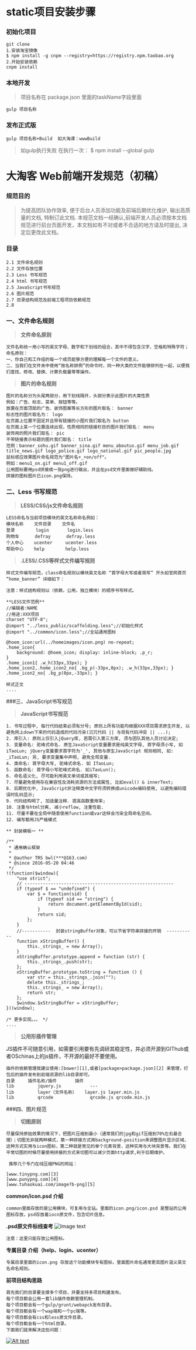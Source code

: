 # static项目安装步骤

### 初始化项目
```
git clone 
1.安装淘宝镜像
$ npm install -g cnpm --registry=https://registry.npm.taobao.org
2.开始安装依赖
cnpm install

```


### 本地开发
> 项目名称在 package.json 里面的taskName字段里面
```
gulp 项目名称 
```


### 发布正式版
```
gulp 项目名称+Build  如大淘课：wwwBuild
```

> 如gulp执行失败 在执行一次：
> $ npm install --global gulp


# 大淘客 Web前端开发规范（初稿）

### 规范目的

> 为提高团队协作效率, 便于后台人员添加功能及前端后期优化维护, 输出高质量的文档, 特制订此文档. 本规范文档一经确认,前端开发人员必须按本文档规范进行前台页面开发，本文档如有不对或者不合适的地方请及时提出, 决定后更改此文档。

### 目录
``` 
2.1 文件命名规则
2.2 文件存放位置
2.3 Less 书写规范
2.4 html 书写规范
2.5 JavaScript书写规范
2.6 图片规范
2.7 目录结构规范及前端工程项目依赖规范
2.8 
```

### 一、文件命名规则

> **文件命名原则**

```
文件名称统一用小写的英文字母、数字和下划线的组合，其中不得包含汉字、空格和特殊字符；
命名原则：
一、你自己和工作组的每一个成员能够方便的理解每一个文件的意义。
二、当我们在文件夹中使用“按名称排例”的命令时，同一种大类的文件能够排列在一起，以便我们查找、修改、替换、计算负载量等等操作。
```

> **图片的命名规则**

```
图片的名称分为头尾两部分，用下划线隔开，头部分表示此图片的大类性质
例如：广告、标志、菜单、按钮等等。
放置在页面顶部的广告、装饰图案等长方形的图片取名： banner
标志性的图片取名为： logo
在页面上位置不固定并且带有链接的小图片我们取名为 button
在页面上某一个位置连续出现，性质相同的链接栏目的图片我们取名： menu
装饰用的照片我们取名： pic
不带链接表示标题的图片我们取名： title
范例：banner_sohu.gif banner_sina.gif menu_aboutus.gif menu_job.gif title_news.gif logo_police.gif logo_national.gif pic_people.jpg
鼠标感应效果图片命名规范为"图片名+_+on/off"。
例如：menu1_on.gif menu1_off.gif
公用图标要用psd拼接成一张png进行输出，并且在psd文件里面做好辅助线。
拼接的图标图片已icon.png保持。
```
### 二、Less 书写规范

> **LESS/CSS/js文件命名规则**

```
LESS命名与当前项目模块的英文名称命名例如：
模块名称	文件目录	文件名
登录        login       login.less
购物车      defray      defray.less
个人中心    ucenter     ucenter.less
帮助中心    help        help.less
```

> **.LESS/.CSS等样式文件编写规则**

```
样式文件编写规范，class命名规则以模块英文名称 “首字母大写或者简写” 开头如官网首页 “home_banner” 详细如下：

注意：样式结构规则以（依赖，公用，独立模块）的顺序书写样式。

**LESS文件范例**
//编辑者:NAME
//用途:XXX项目  
charset "UTF-8";
@import "../less_public/scaffolding.less";//初始化样式 
@import "../common/icon.less";//全站通用图标  

@hoem_icon:url(../homeimages/icon.png) no-repeat;
.home_icon{ 
    background: @hoem_icon; display: inline-block; .p_r; 
}
.home_icon1{ .w_h(33px,33px); }
.home_icon2,.home_icon2_no{ .bg_p(-33px,0px); .w_h(33px,33px); }
.home_icon2_no{ .bg_p(0px,-33px); }

样式正文
....

```
###三、JavaScript书写规范
> **JavaScript书写规范**

```
1. 书写过程中, 每行代码结束必须有分号; 原则上所有功能均根据XXX项目需求原生开发, 以避免网上down下来的代码造成的代码污染(沉冗代码 || 与现有代码冲突 || ...);
2. 库引入: 原则上仅引入jQuery库, 若需引入第三方库, 须与团队其他人员讨论决定;
3. 变量命名: 驼峰式命名. 原生JavaScript变量要求是纯英文字母, 首字母须小写, 如iTaoLun; jQuery变量要求首字符为'_', 其他与原生JavaScript 规则相同, 如: _iTaoLun; 另, 要求变量集中声明, 避免全局变量.
4. 类命名: 首字母大写, 驼峰式命名. 如 ITaoLun;
5. 函数命名: 首字母小写驼峰式命名. 如iTaoLun();
6. 命名语义化, 尽可能利用英文单词或其缩写;
7. 尽量避免使用存在兼容性及消耗资源的方法或属性, 比如eval() & innerText;
8. 后期优化中, JavaScript非注释类中文字符须转换成unicode编码使用, 以避免编码错误时乱码显示;
9. 代码结构明了, 加适量注释. 提高函数重用率;
10. 注重与html分离, 减小reflow, 注重性能.
11. 尽量不要在全局中随意使用function或var这样会污染全局命名空间。
12. 编写都用JS严格模式

** 封装模板一 **

/** 
 * 通用确认框架 
 *  
 * @author TRS bwl(***@163.com) 
 * @since 2016-05-20 04:46 
 */  
!(function($window){
    "use strict";
    // ---------------------------------------------------------  
    if (typeof $ == "undefined") {  
        var $ = function(sid) {  
            if (typeof sid == "string") {  
                return document.getElementById(sid);  
            }  
            return sid;  
        };  
    }  
    //-----------  封装stringBuffer对象，可以节省字符串拼接的开销  -----------  
    function xStringBuffer() {  
        this._strings_ = new Array();  
    }  
    xStringBuffer.prototype.append = function (str) {  
        this._strings_.push(str);  
    };  
    xStringBuffer.prototype.toString = function () {  
        var str = this._strings_.join("");  
        delete this._strings_;  
        this._strings_ = new Array();  
        return str;  
    };  
    $window.$xStringBuffer = xStringBuffer;
})(window);

/* 更多实现。。。 */  
....

```
> **公用形插件管理**

JS插件不可随意引用，如需要引用要有先调研其稳定性，并必须开源到GIThub或者OSchinas上的js插件，不开源的最好不要使用。

```
插件的依赖管理我建议使用:[bower][1],或者[package>package.json][2] 来管理，打包后的插件发布到前端资源的lib目录即可。
目录     插件名称/插件       插件
lib         jquery.js	        ---
lib         layer（文件名称）   layer.js layer.min.js
lib         qrcode	            qrcode.js qrcode.min.js	

```
###四、图片规范

> **切图原则**

```
尽量保持原始效果的情况下，把图片压缩到最小（通常我们的jpg和gif压缩到70%左右最合理）；切图无非就两种模式，第一种拼接方式用background-position来调整图片显示区域，这种方式实用与icon图标，第二种就是常见的单个元素背景，这种实用与大块背景等。我们在平常切图的时候尽量使用拼接的方式来切图可以减少页面http请求,利于后期维护。
   
 推荐几个专门在线压缩PNG的网站：
 
[www.tinypng.com][3] 
[www.punypng.com][4]
[www.tuhaokuai.com/image?b-png][5]
```
**common/icon.psd 介绍**

```
common里面存放的是公用模块，可复用与全站。里面的icon.png/icon.psd 是整站的公用图标存放，psd存放着iocn原文件，包含切片信息。
```
**.psd原文件标线查考**
![Image text](https://w3cui.github.io/modularEidt/build/icon.png)
```
注意：这里只能存放公用图标。
```
**专属目录 介绍（help、login、ucenter）**
```
专属目录里面的icon.png 存放这个功能模块专有图标，里面图片命名通常更具图片涵义英文名命名规则。
```

**前项目结构思路**
```
首先我们的目录要支撑多个项目，并要支持多项目构建发布。
每个项目都会公用一套lib插件依赖管理机制。
每个项目都会有一个gulp/grunt/webapck发布目录。
每个项目都会有一个wap端和一个pc端等。
每个项目都会有css和less原文件目录。
每个项目都会有一个html目录。
下面我们就来解决这些问题：
```
[![Alt text](./vsdx.png)](https://w3cui.github.io/modularEidt/build/vsdx.png)



  [1]: https://bower.io/
  [2]: https://docs.npmjs.com/cli/npm
  [3]: www.tinypng.com
  [4]: www.punypng.com
  [5]: www.punypng.com